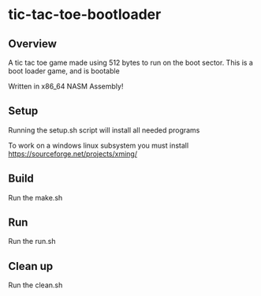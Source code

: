 # tic-tac-toe-bootloader

## Overview 
A tic tac toe game made using 512 bytes to run on the boot sector. This is a boot loader game, and is bootable

Written in x86_64 NASM Assembly!

## Setup
Running the setup.sh script will install all needed programs

To work on a windows linux subsystem you must install 
https://sourceforge.net/projects/xming/

## Build
Run the make.sh

## Run
Run the run.sh

## Clean up
Run the clean.sh
